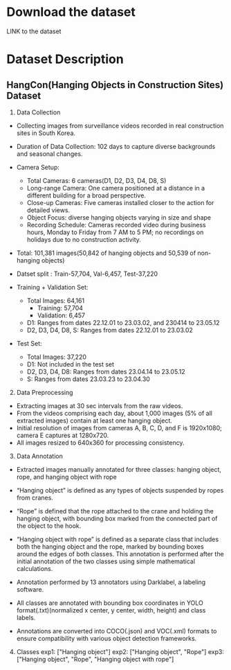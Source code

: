 # Download the dataset

LINK to the dataset

# Dataset Description

## HangCon(Hanging Objects in Construction Sites) Dataset

1. Data Collection
- Collecting images from surveillance videos recorded in real construction sites in South Korea.
- Duration of Data Collection: 102 days to capture diverse backgrounds and seasonal changes.
- Camera Setup:
  * Total Cameras: 6 cameras(D1, D2, D3, D4, D8, S)
  * Long-range Camera: One camera positioned at a distance in a different building for a broad perspective.
  * Close-up Cameras: Five cameras installed closer to the action for detailed views.
  * Object Focus: diverse hanging objects varying in size and shape
  * Recording Schedule: Cameras recorded video during business hours, Monday to Friday from 7 AM to 5 PM; no recordings on holidays due to no construction activity.

- Total: 101,381 images(50,842 of hanging objects and 50,539 of non-hanging objects) 
- Datset split : Train-57,704, Val-6,457, Test-37,220
- Training + Validation Set: 
  - Total Images: 64,161 
    - Training: 57,704 
    - Validation: 6,457 
  - D1: Ranges from dates 22.12.01 to 23.03.02, and 230414 to 23.05.12
  - D2, D3, D4, D8, S: Ranges from dates 22.12.01 to 23.03.02
- Test Set:
  - Total Images: 37,220
  - D1: Not included in the test set
  - D2, D3, D4, D8: Ranges from dates 23.04.14 to 23.05.12
  - S: Ranges from dates 23.03.23 to 23.04.30

2. Data Preprocessing
- Extracting images at 30 sec intervals from the raw videos.
- From the videos comprising each day, about 1,000 images (5% of all extracted images) contain at least one hanging object.
- Initial resolution of images from cameras A, B, C, D, and F is 1920x1080; camera E captures at 1280x720.
- All images resized to 640x360 for processing consistency.

3. Data Annotation
- Extracted images manually annotated for three classes: hanging object, rope, and hanging object with rope
- “Hanging object” is defined as any types of objects suspended by ropes from cranes.
- “Rope” is defined that the rope attached to the crane and holding the hanging object, with bounding box marked from the connected part of the object to the hook.
- “Hanging object with rope” is defined as a separate class that includes both the hanging object and the rope, marked by bounding boxes around the edges of both classes. This annotation is performed after the initial annotation of the two classes using simple mathematical calculations.

- Annotation performed by 13 annotators using Darklabel, a labeling software.
- All classes are annotated with bounding box coordinates in YOLO format(.txt)(normalized x center, y center, width, height) and class labels.
- Annotations are converted into COCO(.json) and VOC(.xml) formats to ensure compatibility with various object detection frameworks.

4. Classes
  exp1: ["Hanging object"]
  exp2: ["Hanging object", "Rope"]
  exp3: ["Hanging object", "Rope", "Hanging object with rope"]       
